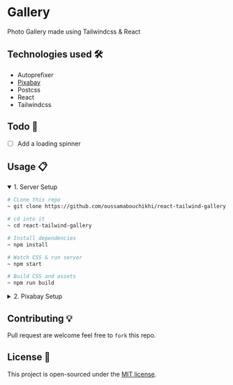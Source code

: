 # Gallery
Photo Gallery made using Tailwindcss & React

## Technologies used 🛠️
- Autoprefixer
- [Pixabay](https://pixabay.com/api/docs/)
- Postcss
- React
- Tailwindcss

## Todo :pencil:

- [ ] Add a loading spinner

## Usage 📋

<details open>
<summary>1. Server Setup</summary>

```bash
# CLone this repo
~ git clone https://github.com/oussamabouchikhi/react-tailwind-gallery.git

# cd into it
~ cd react-tailwind-gallery

# Install dependencies
~ npm install

# Watch CSS & run server
~ npm start

# Build CSS and assets
~ npm run build
```
</details>

<details>
<summary>2. Pixabay Setup</summary>

- First Create an account on `Pixabay` then you can find your api key [here](https://pixabay.com/api/docs/)
- Copy `example.env` to `.env`
- Copy your api key in `.env`
```env
REACT_APP_PIXABAY_API_KEY=YOUR_API_KEY_GOES_HERE
```
</details>

## Contributing 💡
Pull request are welcome feel free to `fork` this repo.

## License 📄
This project is open-sourced under the [MIT license](https://opensource.org/licenses/MIT).

